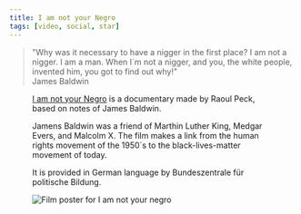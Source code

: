 ```yaml
---
title: I am not your Negro
tags: [video, social, star]
---
```

<blockquote>"Why was it necessary to have a nigger in the first place? I am not a nigger. I am a man. When I´m not a nigger, and you, the white people, invented him, you got to find out why!"
<footer>James Baldwin</footer>
</blockquote>

<figure class="rg:split">
<div><p><a href="https://fsk12.bpb.de/mediathek/283417/i-am-not-your-negro">I am not your Negro</a> is a documentary made by Raoul Peck, based on notes of James Baldwin. </p>
<p>Jamens Baldwin was a friend of Marthin Luther King, Medgar Evers, and Malcolm X. The film makes a link from the human rights movement of the 1950´s to the black-lives-matter movement of today.</p>
<p>It is provided in German language by Bundeszentrale für politische Bildung.</p>
</div>
<img src="/img/journal/i-am-not-your-negro.jpg" alt="Film poster for I am not your negro">
</figure>




